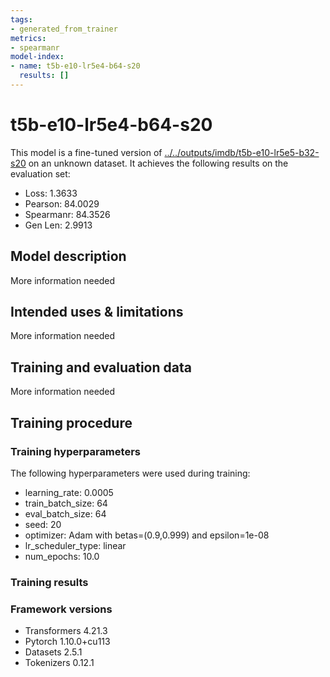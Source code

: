 ```yaml
---
tags:
- generated_from_trainer
metrics:
- spearmanr
model-index:
- name: t5b-e10-lr5e4-b64-s20
  results: []
---
```


<!-- This model card has been generated automatically according to the information the Trainer had access to. You
should probably proofread and complete it, then remove this comment. -->

# t5b-e10-lr5e4-b64-s20

This model is a fine-tuned version of [../../outputs/imdb/t5b-e10-lr5e5-b32-s20](https://huggingface.co/../../outputs/imdb/t5b-e10-lr5e5-b32-s20) on an unknown dataset.
It achieves the following results on the evaluation set:
- Loss: 1.3633
- Pearson: 84.0029
- Spearmanr: 84.3526
- Gen Len: 2.9913

## Model description

More information needed

## Intended uses & limitations

More information needed

## Training and evaluation data

More information needed

## Training procedure

### Training hyperparameters

The following hyperparameters were used during training:
- learning_rate: 0.0005
- train_batch_size: 64
- eval_batch_size: 64
- seed: 20
- optimizer: Adam with betas=(0.9,0.999) and epsilon=1e-08
- lr_scheduler_type: linear
- num_epochs: 10.0

### Training results



### Framework versions

- Transformers 4.21.3
- Pytorch 1.10.0+cu113
- Datasets 2.5.1
- Tokenizers 0.12.1
